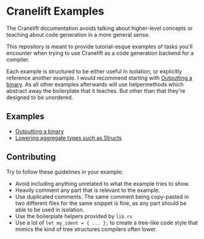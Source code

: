 # Cranelift Examples

The Cranelift documentation avoids talking about higher-level concepts or teaching about code generation in a more general sense. 

This repository is meant to provide tutorial-esque examples of tasks you'll encounter when trying to use Cranelift as a code generation backend for a compiler. 

Each example is structured to be either useful in isolation, or explicitly reference another example. I would recommend starting with [Outputting a binary](examples/output-a-binary/main.rs). As all other examples afterwards will use helpermethods which abstract away the boilerplate that it teaches. But other than that they're designed to be unordered.

## Examples

* [Outputting a binary](examples/output-a-binary/main.rs)  
* [Lowering aggregate types such as Structs](examples/lowering-structs/main.rs)

## Contributing

Try to follow these guidelines in your example: 

* Avoid including anything unrelated to what the example tries to show. 
* Heavily comment any part that is relevant to the example. 
* Use duplicated comments. The same comment being copy-pasted in two different files for the same snippet is fine, as any part should be able to be used in isolation. 
* Use the boilerplate helpers provided by `lib.rs`
* Use a lot of `let my_ident = { ... };` to create a tree-like code style that mimics the kind of tree structures compilers often lower. 
